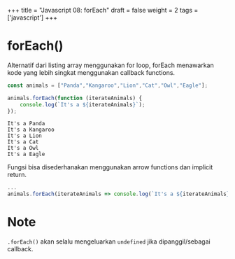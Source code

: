 +++
title = "Javascript 08: forEach"
draft = false
weight = 2
tags = ['javascript']
+++

# forEach()

Alternatif dari listing array menggunakan for loop, forEach menawarkan kode yang lebih singkat menggunakan callback functions.

```js
const animals = ["Panda","Kangaroo","Lion","Cat","Owl","Eagle"];

animals.forEach(function (iterateAnimals) {
    console.log(`It's a ${iterateAnimals}`);
});
```
```plain
It's a Panda
It's a Kangaroo
It's a Lion
It's a Cat
It's a Owl
It's a Eagle
```

Fungsi bisa disederhanakan menggunakan arrow functions dan implicit return.

```js
...
animals.forEach(iterateAnimals => console.log(`It's a ${iterateAnimals}`));
```

# Note

`.forEach()` akan selalu mengeluarkan `undefined` jika dipanggil/sebagai callback.